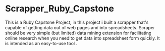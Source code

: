 # Scrapper_Ruby_Capstone
This is a Ruby Capstone Project,  in this project i built a scrapper that's capable of getting data out of web pages and into spreadsheets. Scraper should be very simple (but limited) data mining extension for facilitating online research when you need to get data into spreadsheet form quickly. It is intended as an easy-to-use tool .
